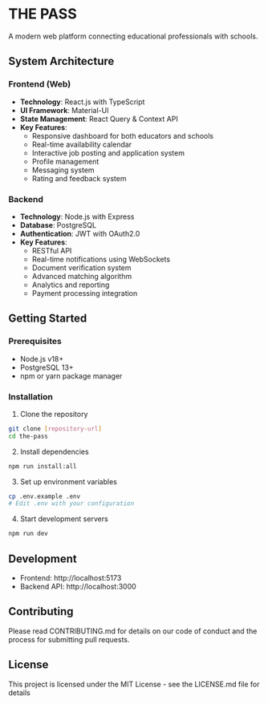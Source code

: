 # THE PASS

A modern web platform connecting educational professionals with schools.

## System Architecture

### Frontend (Web)
- **Technology**: React.js with TypeScript
- **UI Framework**: Material-UI
- **State Management**: React Query & Context API
- **Key Features**:
  - Responsive dashboard for both educators and schools
  - Real-time availability calendar
  - Interactive job posting and application system
  - Profile management
  - Messaging system
  - Rating and feedback system

### Backend
- **Technology**: Node.js with Express
- **Database**: PostgreSQL
- **Authentication**: JWT with OAuth2.0
- **Key Features**:
  - RESTful API
  - Real-time notifications using WebSockets
  - Document verification system
  - Advanced matching algorithm
  - Analytics and reporting
  - Payment processing integration

## Getting Started

### Prerequisites
- Node.js v18+
- PostgreSQL 13+
- npm or yarn package manager

### Installation

1. Clone the repository
```bash
git clone [repository-url]
cd the-pass
```

2. Install dependencies
```bash
npm run install:all
```

3. Set up environment variables
```bash
cp .env.example .env
# Edit .env with your configuration
```

4. Start development servers
```bash
npm run dev
```

## Development

- Frontend: http://localhost:5173
- Backend API: http://localhost:3000

## Contributing
Please read CONTRIBUTING.md for details on our code of conduct and the process for submitting pull requests.

## License
This project is licensed under the MIT License - see the LICENSE.md file for details
